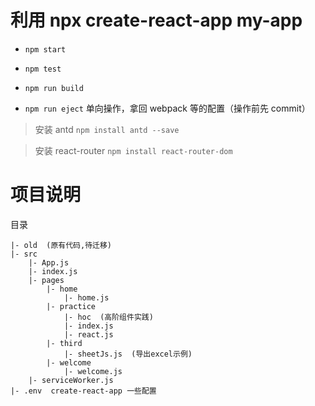# 利用 npx create-react-app my-app 

- `npm start`

- `npm test`

- `npm run build`

- `npm run eject` 单向操作，拿回 webpack 等的配置（操作前先 commit）

> 安装 antd 
`npm install antd --save`

> 安装 react-router
`npm install react-router-dom`

# 项目说明

目录
```
|- old  (原有代码,待迁移)
|- src
    |- App.js
    |- index.js
    |- pages
        |- home
            |- home.js
        |- practice
            |- hoc  (高阶组件实践)
            |- index.js
            |- react.js
        |- third
            |- sheetJs.js  (导出excel示例)
        |- welcome
            |- welcome.js
    |- serviceWorker.js
|- .env  create-react-app 一些配置
```
